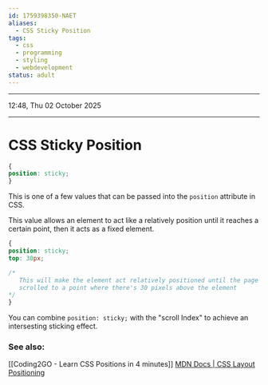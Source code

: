 ```yaml
---
id: 1759398350-NAET
aliases:
  - CSS Sticky Position
tags:
  - css
  - programming
  - styling
  - webdevelopment
status: adult
---
```


---

12:48, Thu 02 October 2025

---

# CSS Sticky Position

```css
{
position: sticky;
}
```

This is one of a few values that can be passed into the `position` attribute in
CSS.

This value allows an element to act like a relatively position until it reaches
a certain point, then it acts as a fixed element.

```css
{
position: sticky;
top: 30px;

/*
   This will make the element act relatively positioned until the page is
   scrolled to a point where there's 30 pixels above the element
*/
}
```

You can combine `position: sticky;` with the "scroll Index" to achieve an
intersesting sticking effect.

### See also:

[[Coding2GO - Learn CSS Positions in 4 minutes]]
[MDN Docs | CSS Layout Positioning](https://developer.mozilla.org/en-US/docs/Learn_web_development/Core/CSS_layout/Positioning)
